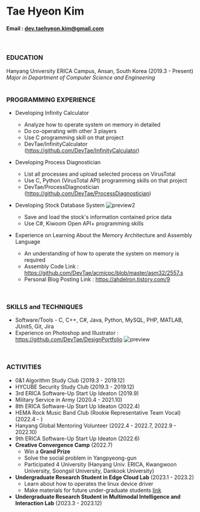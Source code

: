 Tae Hyeon Kim
=====
#### Email : dev.taehyeon.kim@gmail.com
<br/>

### EDUCATION
Hanyang University ERICA Campus, Ansan, South Korea (2019.3 - Present)<br/>
_Major in Department of Computer Science and Engineering_<br/>
<br/>

### PROGRAMMING EXPERIENCE
- Developing Infinity Calculator
  - Analyze how to operate system on memory in detailed
  - Do co-operating with other 3 players
  - Use C programming skill on that project
  - DevTae/InfinityCalculator (https://github.com/DevTae/InfinityCalculator)
 
- Developing Process Diagnostician
  - List all processes and upload selected process on VirusTotal
  - Use C, Python (VirusTotal API) programming skills on that project
  - DevTae/ProcessDiagnostician (https://github.com/DevTae/ProcessDiagnostician)

- Developing Stock Database System
![preview2](https://user-images.githubusercontent.com/55177359/211186525-b162f5e3-0e1a-40c0-af47-057d6e3afd78.png)
  - Save and load the stock's information contained price data
  - Use C#, Kiwoom Open API+ programming skills
 

- Experience on Learning About the Memory Architecture and Assembly Language
  - An understanding of how to operate the system on memory is required
  - Assembly Code Link : https://github.com/DevTae/acmicpc/blob/master/asm32/2557.s
  - Personal Blog Posting Link : https://ahdelron.tistory.com/9
<br/>

### SKILLS and TECHNIQUES
 - Software/Tools - C, C++, C#, Java, Python, MySQL, PHP, MATLAB, JUnit5, Git, Jira
 - Experience on Photoshop and Illustrator : https://github.com/DevTae/DesignPortfolio
 ![preview](https://user-images.githubusercontent.com/55177359/211186492-460fc33f-a2b9-4852-a534-ac27600c025e.png)
<br/> 

### ACTIVITIES
 - 0&1 Algorithm Study Club (2019.3 - 2019.12)
 - HYCUBE Security Study Club (2019.3 - 2019.12)
 - 3rd ERICA Software-Up Start Up Ideaton (2019.9)
 - Military Service in Army (2020.4 - 2021.10)
 - 8th ERICA Software-Up Start Up Ideaton (2022.4)
 - HEMA Rock Music Band Club (Rookie Representative Team Vocal) (2022.4 - )
 - Hanyang Global Mentoring Volunteer (2022.4 - 2022.7, 2022.9 - 2022.10)
 - 9th ERICA Software-Up Start Up Ideaton (2022.6)
 - **Creative Convergence Camp** (2022.7)
   - Win a **Grand Prize**
   - Solve the social problem in Yangpyeong-gun
   - Participated 4 University (Hanyang Univ. ERICA, Kwangwoon University, Soongsil University, Dankook University)
 - **Undergraduate Research Student in Edge Cloud Lab** (2023.1 - 2023.2)
   - Learn about how to operates the linux device driver
   - Make materials for future under-graduate students [link](https://github.com/DevTae/Linux-Device-Driver)
 - **Undergraduate Research Student in Multimodal Intelligence and Interaction Lab** (2023.3 - 2023.12)
